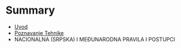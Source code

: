 # Summary

* [Uvod](README.md)
* [Poznavanje Tehnike](chapter1.md)
* NACIONALNA (SRPSKA) I MEĐUNARODNA PRAVILA I POSTUPCI 

